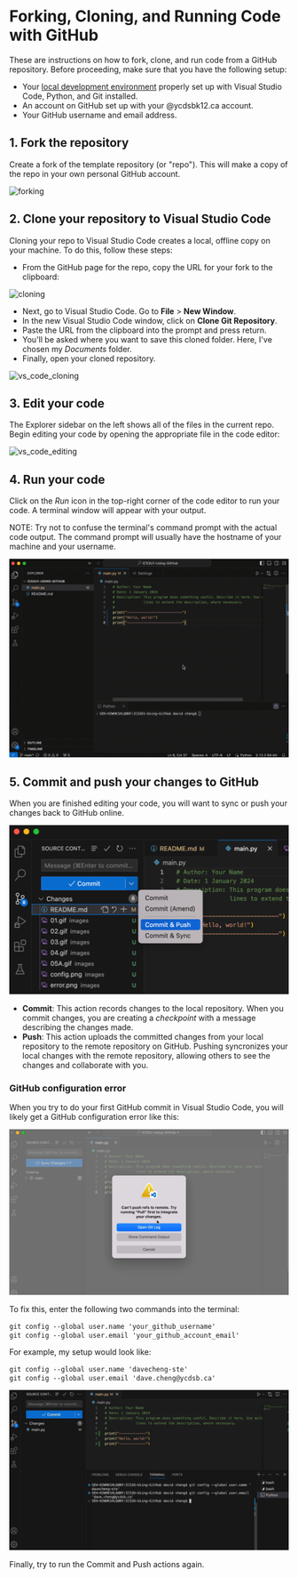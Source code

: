 # Forking, Cloning, and Running Code with GitHub

These are instructions on how to fork, clone, and run code from a GitHub repository. Before proceeding, make sure that you have the following setup:

- Your [local development environment](https://docs.google.com/document/d/140jEi-QY2gCjiQ8Qbi7BuEOaEHQ6UFc0riZlkPmict4/edit?usp=sharing) properly set up with Visual Studio Code, Python, and Git installed.
- An account on GitHub set up with your @ycdsbk12.ca account.
- Your GitHub username and email address.

## 1. Fork the repository
Create a fork of the template repository (or "repo"). This will make a copy of the repo in your own personal GitHub account.

![forking](images/01.gif)

## 2. Clone your repository to Visual Studio Code
Cloning your repo to Visual Studio Code creates a local, offline copy on your machine. To do this, follow these steps:

- From the GitHub page for the repo, copy the URL for your fork to the clipboard:

![cloning](images/02.gif)

- Next, go to Visual Studio Code. Go to **File** > **New Window**.
- In the new Visual Studio Code window, click on **Clone Git Repository**.
- Paste the URL from the clipboard into the prompt and press return.
- You'll be asked where you want to save this cloned folder. Here, I've chosen my  *Documents* folder.
- Finally, open your cloned repository.

![vs_code_cloning](images/03.gif)

## 3. Edit your code
The Explorer sidebar on the left shows all of the files in the current repo. Begin editing your code by opening the appropriate file in the code editor:

![vs_code_editing](images/04.gif)

## 4. Run your code
Click on the *Run* icon in the top-right corner of the code editor to run your code. A terminal window will appear with your output.

NOTE: Try not to confuse the terminal's command prompt with the actual code output. The command prompt will usually have the hostname of your machine and your username.

![vs_code_editing](images/05A.gif)

## 5. Commit and push your changes to GitHub
When you are finished editing your code, you will want to sync or push your changes back to GitHub online. 

![commit](images/commit.png)


- **Commit**: This action records changes to the local repository. When you commit changes, you are creating a *checkpoint* with a message describing the changes made.
- **Push**: This action uploads the committed changes from your local repository to the remote repository on GitHub. Pushing syncronizes your local changes with the remote repository, allowing others to see the changes and collaborate with you.

### GitHub configuration error
When you try to do your first GitHub commit in Visual Studio Code, you will likely get a GitHub configuration error like this:

![error](images/error.png)

To fix this, enter the following two commands into the terminal:

```
git config --global user.name 'your_github_username'
git config --global user.email 'your_github_account_email'
```

For example, my setup would look like:

```
git config --global user.name 'davecheng-ste'
git config --global user.email 'dave.cheng@ycdsb.ca'
```

![config](images/config.png)

Finally, try to run the Commit and Push actions again.
